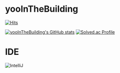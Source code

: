 # yooInTheBuilding

[![Hits](https://hits.seeyoufarm.com/api/count/incr/badge.svg?url=https%3A%2F%2Fgithub.com%2FyooInTheBuilding&count_bg=%23959595&title_bg=%23000000&icon=&icon_color=%23AAAAAA&title=hits&edge_flat=true)](https://hits.seeyoufarm.com)

[![yooInTheBuilding's GitHub stats](https://github-readme-stats.vercel.app/api?username=yooInTheBuilding&show_icons=true&theme=dark)](https://github.com/yooInTheBuilding/github-readme-stats)
[![Solved.ac Profile](http://mazassumnida.wtf/api/v2/generate_badge?boj=ing06047)](https://solved.ac/ing06047/)

# IDE

![IntelliJ](https://img.shields.io/badge/intellij-000000.svg?&style=for-the-badge&logo=intellijidea&logoColor=white)

